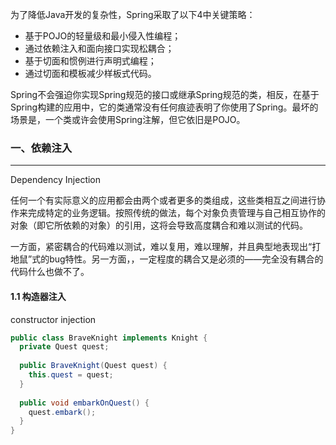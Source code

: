 为了降低Java开发的复杂性，Spring采取了以下4中关键策略：

- 基于POJO的轻量级和最小侵入性编程；
- 通过依赖注入和面向接口实现松耦合；
- 基于切面和惯例进行声明式编程；
- 通过切面和模板减少样板式代码。



Spring不会强迫你实现Spring规范的接口或继承Spring规范的类，相反，在基于Spring构建的应用中，它的类通常没有任何痕迹表明了你使用了Spring。最坏的场景是，一个类或许会使用Spring注解，但它依旧是POJO。



### 一、依赖注入

---

Dependency Injection

任何一个有实际意义的应用都会由两个或者更多的类组成，这些类相互之间进行协作来完成特定的业务逻辑。按照传统的做法，每个对象负责管理与自己相互协作的对象（即它所依赖的对象）的引用，这将会导致高度耦合和难以测试的代码。

一方面，紧密耦合的代码难以测试，难以复用，难以理解，并且典型地表现出“打地鼠”式的bug特性。另一方面，，一定程度的耦合又是必须的——完全没有耦合的代码什么也做不了。

#### 1.1 构造器注入

constructor injection

```java
public class BraveKnight implements Knight {
  private Quest quest;
  
  public BraveKnight(Quest quest) {
    this.quest = quest;
  }
  
  public void embarkOnQuest() {
    quest.embark();
  }
}
```







